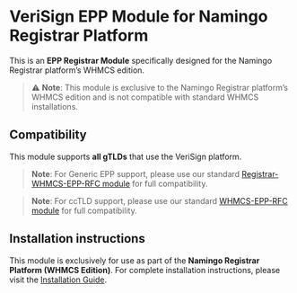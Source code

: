 # VeriSign EPP Module for Namingo Registrar Platform

This is an **EPP Registrar Module** specifically designed for the Namingo Registrar platform’s WHMCS edition.

> ⚠️ **Note**: This module is exclusive to the Namingo Registrar platform’s WHMCS edition and is not compatible with standard WHMCS installations.

## Compatibility

This module supports **all gTLDs** that use the VeriSign platform.

> **Note**: For Generic EPP support, please use our standard [Registrar-WHMCS-EPP-RFC module](https://github.com/getnamingo/registrar-whmcs-epp-rfc) for full compatibility.

> **Note**: For ccTLD support, please use our standard [WHMCS-EPP-RFC module](https://github.com/getpinga/whmcs-epp-rfc) for full compatibility.

## Installation instructions

This module is exclusively for use as part of the **Namingo Registrar Platform (WHMCS Edition)**. For complete installation instructions, please visit the [Installation Guide](https://namingo.org/registrar).